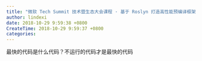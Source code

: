 ```yaml
---
title: "微软 Tech Summit 技术暨生态大会课程 · 基于 Roslyn 打造高性能预编译框架"
author: lindexi
date: 2018-10-29 9:59:38 +0800
CreateTime: 2018-10-29 9:59:37 +0800
categories: 
---
```


最快的代码是什么代码？不运行的代码才是最快的代码

<!--more-->


<!-- csdn -->
